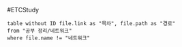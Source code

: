 #ETCStudy

```dataview
table without ID file.link as "목차", file.path as "경로"
from "공부 정리/네트워크"
where file.name != "네트워크"
```